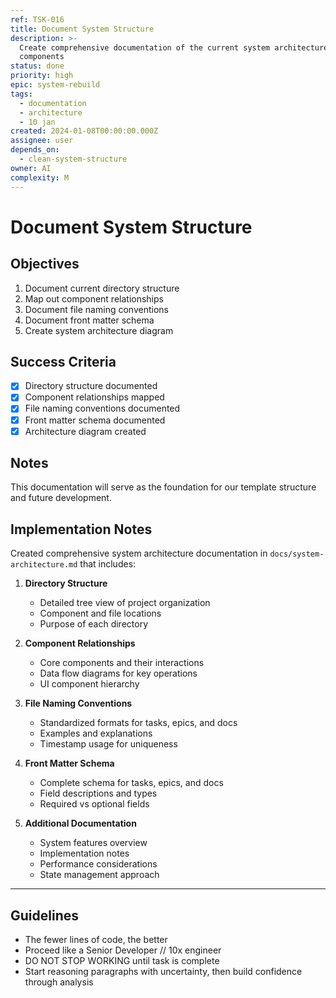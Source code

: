 ```yaml
---
ref: TSK-016
title: Document System Structure
description: >-
  Create comprehensive documentation of the current system architecture and
  components
status: done
priority: high
epic: system-rebuild
tags:
  - documentation
  - architecture
  - 10 jan
created: 2024-01-08T00:00:00.000Z
assignee: user
depends_on:
  - clean-system-structure
owner: AI
complexity: M
---
```


# Document System Structure

## Objectives

1. Document current directory structure
2. Map out component relationships
3. Document file naming conventions
4. Document front matter schema
5. Create system architecture diagram

## Success Criteria

- [x] Directory structure documented
- [x] Component relationships mapped
- [x] File naming conventions documented
- [x] Front matter schema documented
- [x] Architecture diagram created

## Notes

This documentation will serve as the foundation for our template structure and future development.

## Implementation Notes

Created comprehensive system architecture documentation in `docs/system-architecture.md` that includes:

1. **Directory Structure**

   - Detailed tree view of project organization
   - Component and file locations
   - Purpose of each directory

2. **Component Relationships**

   - Core components and their interactions
   - Data flow diagrams for key operations
   - UI component hierarchy

3. **File Naming Conventions**

   - Standardized formats for tasks, epics, and docs
   - Examples and explanations
   - Timestamp usage for uniqueness

4. **Front Matter Schema**

   - Complete schema for tasks, epics, and docs
   - Field descriptions and types
   - Required vs optional fields

5. **Additional Documentation**
   - System features overview
   - Implementation notes
   - Performance considerations
   - State management approach

---

## Guidelines

- The fewer lines of code, the better
- Proceed like a Senior Developer // 10x engineer
- DO NOT STOP WORKING until task is complete
- Start reasoning paragraphs with uncertainty, then build confidence through analysis
